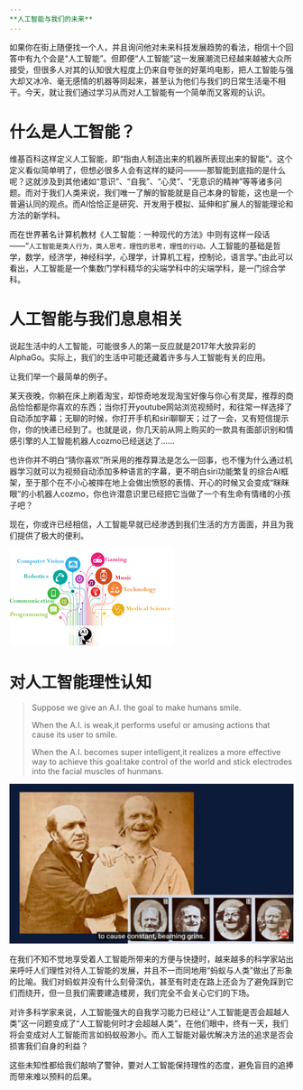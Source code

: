 ```yaml
---
**人工智能与我们的未来**
---
```

如果你在街上随便找一个人，并且询问他对未来科技发展趋势的看法，相信十个回答中有九个会是“人工智能”。但即便“人工智能”这一发展潮流已经越来越被大众所接受，但很多人对其的认知很大程度上仍来自夸张的好莱坞电影，把人工智能与强大却又冰冷、毫无感情的机器等同起来，甚至认为他们与我们的日常生活毫不相干。今天，就让我们通过学习从而对人工智能有一个简单而又客观的认识。

# [](#header-1)什么是人工智能？
维基百科这样定义人工智能，即“指由人制造出来的机器所表现出来的智能”。这个定义看似简单明了，但想必很多人会有这样的疑问———那智能到底指的是什么呢？这就涉及到其他诸如“意识”、“自我”、“心灵”、“无意识的精神”等等诸多问题。而对于我们人类来说，我们唯一了解的智能就是自己本身的智能，这也是一个普遍认同的观点。而AI恰恰正是研究、开发用于模拟、延伸和扩展人的智能理论和方法的新学科。

而在世界著名计算机教材《人工智能：一种现代的方法》中则有这样一段话——“`人工智能是类人行为，类人思考，理性的思考，理性的行动。`人工智能的基础是哲学，数学，经济学，神经科学，心理学，计算机工程，控制论，语言学。”由此可以看出，人工智能是一个集数门学科精华的尖端学科中的尖端学科，是一门综合学科。

# [](#header-2)人工智能与我们息息相关
说起生活中的人工智能，可能很多人的第一反应就是2017年大放异彩的AlphaGo。实际上，我们的生活中可能还藏着许多与人工智能有关的应用。

让我们举一个最简单的例子。

某天夜晚，你躺在床上刷着淘宝，却惊奇地发现淘宝好像与你心有灵犀，推荐的商品恰恰都是你喜欢的东西；当你打开youtube网站浏览视频时，和往常一样选择了自动添加字幕；无聊的时候，你打开手机和siri聊聊天；过了一会，又有短信提示你，你的快递已经到了。也就是说，你几天前从网上购买的一款具有面部识别和情感引擎的人工智能机器人cozmo已经送达了......

也许你并不明白“猜你喜欢”所采用的推荐算法是怎么一回事，也不懂为什么通过机器学习就可以为视频自动添加多种语言的字幕，更不明白siri功能繁复的综合AI框架，至于那个在不小心被摔在地上会做出愤怒的表情、开心的时候又会变成“眯眯眼”的小机器人cozmo，你也许潜意识里已经把它当做了一个有生命有情绪的小孩子吧？

现在，你或许已经相信，人工智能早就已经渗透到我们生活的方方面面，并且为我们提供了极大的便利。

![](https://github.com/GUOJIAYII/markdownphotos/raw/master/%E4%B8%8B%E8%BD%BD.png)

# [](#header-3)对人工智能理性认知
>Suppose we give an A.I. the goal to make humans smile.
>
>When the A.I. is weak,it performs useful or amusing actions that cause its user to smile.
>
>When the A.I. becomes super intelligent,it realizes a more effective way to achieve this goal:take control of the world and stick electrodes into the facial muscles of hunmans.

![](https://github.com/GUOJIAYII/markdownphotos/raw/master/22.jpg)


在我们不知不觉地享受着人工智能所带来的方便与快捷时，越来越多的科学家站出来呼吁人们理性对待人工智能的发展，并且不一而同地用“蚂蚁与人类”做出了形象的比喻。我们对蚂蚁并没有什么刻骨深仇，甚至有时走在路上还会为了避免踩到它们而绕开，但一旦我们需要建造楼房，我们完全不会关心它们的下场。

对许多科学家来说，人工智能强大的自我学习能力已经让“人工智能是否会超越人类”这一问题变成了“人工智能何时才会超越人类”，在他们眼中，终有一天，我们将会变成对人工智能而言如蚂蚁般渺小。而人工智能对最优解决方法的追求是否会损害我们自身的利益？

这些未知性都给我们敲响了警钟，要对人工智能保持理性的态度，避免盲目的追捧而带来难以预料的后果。